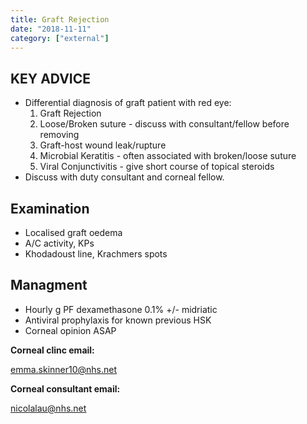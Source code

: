 ```yaml
---
title: Graft Rejection
date: "2018-11-11"
category: ["external"]
---
```


## KEY ADVICE
* Differential diagnosis of graft patient with red eye:
    1. Graft Rejection
    2. Loose/Broken suture - discuss with consultant/fellow before removing
    3. Graft-host wound leak/rupture
    4. Microbial Keratitis - often associated with broken/loose suture
    5. Viral Conjunctivitis - give short course of topical steroids
* Discuss with duty consultant and corneal fellow.

## Examination
*    Localised graft oedema
*    A/C activity, KPs
*    Khodadoust line, Krachmers spots
## Managment
* Hourly g PF dexamethasone 0.1% +/- midriatic
* Antiviral prophylaxis for known previous HSK
* Corneal opinion ASAP

**Corneal clinc email:**

emma.skinner10@nhs.net

**Corneal consultant email:**

nicolalau@nhs.net







